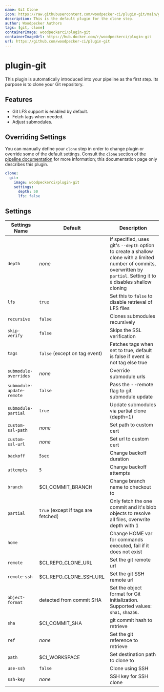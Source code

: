 ```yaml
---
name: Git Clone
icon: https://raw.githubusercontent.com/woodpecker-ci/plugin-git/main/git.svg
description: This is the default plugin for the clone step.
author: Woodpecker Authors
tags: [git, clone]
containerImage: woodpeckerci/plugin-git
containerImageUrl: https://hub.docker.com/r/woodpeckerci/plugin-git
url: https://github.com/woodpecker-ci/plugin-git
---
```


# plugin-git

This plugin is automatically introduced into your pipeline as the first step.
Its purpose is to clone your Git repository.

## Features

- Git LFS support is enabled by default.
- Fetch tags when needed.
- Adjust submodules.

## Overriding Settings

You can manually define your `clone` step in order to change plugin or override some of the default settings.
Consult [the `clone` section of the pipeline documentation][workflowClone] for more information;
this documentation page only describes this plugin.

```yaml
clone:
  git:
    image: woodpeckerci/plugin-git
    settings:
      depth: 50
      lfs: false
```

## Settings

| Settings Name             | Default                             | Description                                                                                                                                                                |
| ------------------------- | ----------------------------------- | -------------------------------------------------------------------------------------------------------------------------------------------------------------------------- |
| `depth`                   | _none_                              | If specified, uses git's `--depth` option to create a shallow clone with a limited number of commits, overwritten by `partial`. Setting it to `0` disables shallow cloning |
| `lfs`                     | `true`                              | Set this to `false` to disable retrieval of LFS files                                                                                                                      |
| `recursive`               | `false`                             | Clones submodules recursively                                                                                                                                              |
| `skip-verify`             | `false`                             | Skips the SSL verification                                                                                                                                                 |
| `tags`                    | `false` (except on tag event)       | Fetches tags when set to true, default is false if event is not tag else true                                                                                              |
| `submodule-overrides`     | _none_                              | Override submodule urls                                                                                                                                                    |
| `submodule-update-remote` | `false`                             | Pass the --remote flag to git submodule update                                                                                                                             |
| `submodule-partial`       | `true`                              | Update submodules via partial clone (depth=1)                                                                                                                              |
| `custom-ssl-path`         | _none_                              | Set path to custom cert                                                                                                                                                    |
| `custom-ssl-url`          | _none_                              | Set url to custom cert                                                                                                                                                     |
| `backoff`                 | `5sec`                              | Change backoff duration                                                                                                                                                    |
| `attempts`                | `5`                                 | Change backoff attempts                                                                                                                                                    |
| `branch`                  | $CI_COMMIT_BRANCH                   | Change branch name to checkout to                                                                                                                                          |
| `partial`                 | `true` (except if tags are fetched) | Only fetch the one commit and it's blob objects to resolve all files, overwrite depth with 1                                                                               |
| `home`                    |                                     | Change HOME var for commands executed, fail if it does not exist                                                                                                           |
| `remote`                  | $CI_REPO_CLONE_URL                  | Set the git remote url                                                                                                                                                     |
| `remote-ssh`              | $CI_REPO_CLONE_SSH_URL              | Set the git SSH remote url                                                                                                                                                 |
| `object-format`           | detected from commit SHA            | Set the object format for Git initialization. Supported values: `sha1`, `sha256`.                                                                                          |
| `sha`                     | $CI_COMMIT_SHA                      | git commit hash to retrieve                                                                                                                                                |
| `ref`                     | _none_                              | Set the git reference to retrieve                                                                                                                                          |
| `path`                    | $CI_WORKSPACE                       | Set destination path to clone to                                                                                                                                           |
| `use-ssh`                 | `false`                             | Clone using SSH                                                                                                                                                            |
| `ssh-key`                 | _none_                              | SSH key for SSH clone                                                                                                                                                      |

[workflowClone]: https://woodpecker-ci.org/docs/usage/workflow-syntax#clone
